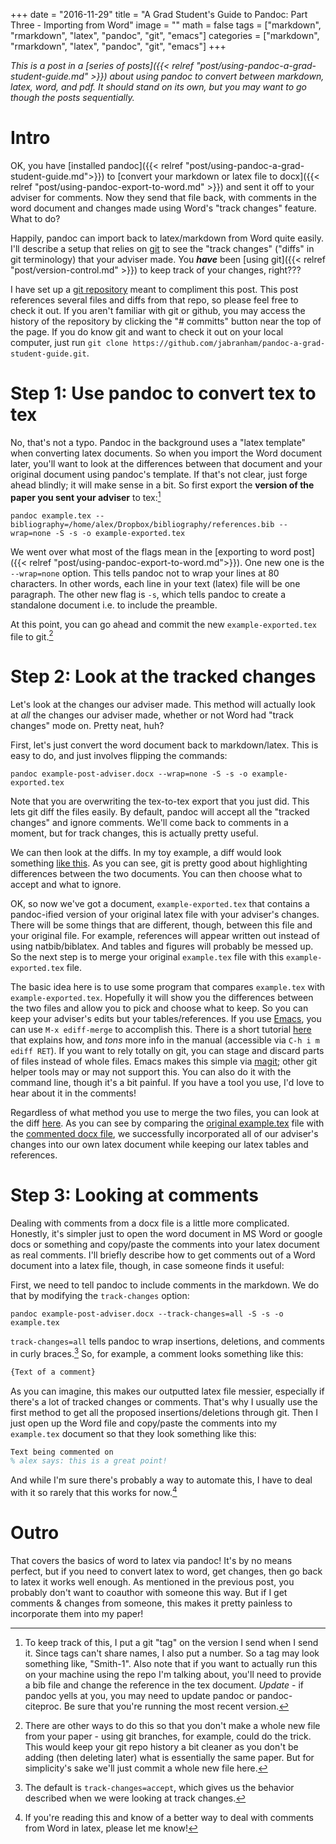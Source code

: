 +++
date = "2016-11-29"
title = "A Grad Student's Guide to Pandoc: Part Three - Importing from Word"
image = ""
math = false
tags = ["markdown", "rmarkdown", "latex", "pandoc", "git", "emacs"]
categories = ["markdown", "rmarkdown", "latex", "pandoc", "git", "emacs"]
+++

*This is a post in a [series of posts]({{< relref "post/using-pandoc-a-grad-student-guide.md" >}}) about using pandoc to convert between markdown, latex, word, and pdf. It should stand on its own, but you may want to go though the posts sequentially.*

# Intro 

OK, you have [installed pandoc]({{< relref "post/using-pandoc-a-grad-student-guide.md">}}) to [convert your markdown or latex file to docx]({{< relref "post/using-pandoc-export-to-word.md" >}}) and sent it off to your adviser for comments. Now they send that file back, with comments in the word document and changes made using Word's "track changes" feature. What to do?

Happily, pandoc can import back to latex/markdown from Word quite easily. I'll describe a setup that relies on [git](https://git-scm.com/) to see the "track changes" ("diffs" in git terminology) that your adviser made. You ***have*** been [using git]({{< relref "post/version-control.md" >}}) to keep track of your changes, right???

I have set up a [git repository](https://github.com/jabranham/pandoc-a-grad-student-guide) meant to compliment this post. This post references several files and diffs from that repo, so please feel free to check it out. If you aren't familiar with git or github, you may access the history of the repository by clicking the "# committs" button near the top of the page. If you do know git and want to check it out on your local computer, just run `git clone https://github.com/jabranham/pandoc-a-grad-student-guide.git`.

# Step 1: Use pandoc to convert tex to tex

No, that's not a typo. Pandoc in the background uses a "latex template" when converting latex documents. So when you import the Word document later, you'll want to look at the differences between that document and your original document using pandoc's template. If that's not clear, just forge ahead blindly; it will make sense in a bit. So first export the **version of the paper you sent your adviser** to tex:[^5]

```shell
pandoc example.tex --bibliography=/home/alex/Dropbox/bibliography/references.bib --wrap=none -S -s -o example-exported.tex
```

We went over what most of the flags mean in the [exporting to word post]({{< relref "post/using-pandoc-export-to-word.md">}}). One new one is the `--wrap=none` option. This tells pandoc not to wrap your lines at 80 characters. In other words, each line in your text (latex) file will be one paragraph. The other new flag is `-s`, which tells pandoc to create a standalone document i.e. to include the preamble. 

At this point, you can go ahead and commit the new `example-exported.tex` file to git.[^6]

# Step 2: Look at the tracked changes

Let's look at the changes our adviser made. This method will actually look at *all* the changes our adviser made, whether or not Word had "track changes" mode on. Pretty neat, huh?

First, let's just convert the word document back to markdown/latex. This is easy to do, and just involves flipping the commands:

```shell
pandoc example-post-adviser.docx --wrap=none -S -s -o example-exported.tex
```

Note that you are overwriting the tex-to-tex export that you just did. This lets git diff the files easily. By default, pandoc will accept all the "tracked changes" and ignore comments. We'll come back to comments in a moment, but for track changes, this is actually pretty useful. 

We can then look at the diffs. In my toy example, a diff would look something [like this](https://github.com/jabranham/pandoc-a-grad-student-guide/commit/5cb0d3d21dd3722ebfeac983cb878d9fd49f9552). As you can see, git is pretty good about highlighting differences between the two documents. You can then choose what to accept and what to ignore. 

OK, so now we've got a document, `example-exported.tex` that contains a pandoc-ified version of your original latex file with your adviser's changes. There will be some things that are different, though, between this file and your original file. For example, references will appear written out instead of using natbib/biblatex. And tables and figures will probably be messed up. So the next step is to merge your original `example.tex` file with this `example-exported.tex` file. 

The basic idea here is to use some program that compares `example.tex` with `example-exported.tex`. Hopefully it will show you the differences between the two files and allow you to pick and choose what to keep. So you can keep your adviser's edits but your tables/references. If you use [Emacs](https://www.gnu.org/software/emacs/), you can use `M-x ediff-merge` to accomplish this. There is a short tutorial [here](https://coderwall.com/p/mcrwag/use-magit-ediff-to-resolve-merge-conflicts) that explains how, and *tons* more info in the manual (accessible via `C-h i m ediff RET`). If you want to rely totally on git, you can stage and discard parts of files instead of whole files. Emacs makes this simple via [magit](https://github.com/magit/magit); other git helper tools may or may not support this. You can also do it with the command line, though it's a bit painful. If you have a tool you use, I'd love to hear about it in the comments!

Regardless of what method you use to merge the two files, you can look at the diff [here](https://github.com/jabranham/pandoc-a-grad-student-guide/commit/22e6064aa415fca4dc409f6e092ef4a0bcdea3a2). As you can see by comparing the [original example.tex](https://github.com/jabranham/pandoc-a-grad-student-guide/blob/7871a1f232d59228820be695a46a223f385ce28c/example.tex) file with the [commented docx file](https://github.com/jabranham/pandoc-a-grad-student-guide/raw/master/example-post-adviser.docx), we successfully incorporated all of our adviser's changes into our own latex document while keeping our latex tables and references. 

# Step 3: Looking at comments

Dealing with comments from a docx file is a little more complicated. Honestly, it's simpler just to open the word document in MS Word or google docs or something and copy/paste the comments into your latex document as real comments. I'll briefly describe how to get comments out of a Word document into a latex file, though, in case someone finds it useful:

First, we need to tell pandoc to include comments in the markdown. We do that by modifying the `track-changes` option:

```shell
pandoc example-post-adviser.docx --track-changes=all -S -s -o example.tex
```

`track-changes=all` tells pandoc to wrap insertions, deletions, and comments in curly braces.[^2] So, for example, a comment looks something like this:

```latex
{Text of a comment}
```

As you can imagine, this makes our outputted latex file messier, especially if there's a lot of tracked changes or comments. That's why I usually use the first method to get all the proposed insertions/deletions through git. Then I just open up the Word file and copy/paste the comments into my `example.tex` document so that they look something like this:

```latex
Text being commented on
% alex says: this is a great point!
```

And while I'm sure there's probably a way to automate this, I have to deal with it so rarely that this works for now.[^3] 

# Outro 

That covers the basics of word to latex via pandoc! It's by no means perfect, but if you need to convert latex to word, get changes, then go back to latex it works well enough. As mentioned in the previous post, you probably don't want to coauthor with someone this way. But if I get comments & changes from someone, this makes it pretty painless to incorporate them into my paper!

[^2]: The default is `track-changes=accept`, which gives us the behavior described when we were looking at track changes.

[^3]: If you're reading this and know of a better way to deal with comments from Word in latex, please let me know! 

[^5]: To keep track of this, I put a git "tag" on the version I send when I send it. Since tags can't share names, I also put a number. So a tag may look something like, "Smith-1". Also note that if you want to actually run this on your machine using the repo I'm talking about, you'll need to provide a bib file and change the reference in the tex document. *Update* - if pandoc yells at you, you may need to update pandoc or pandoc-citeproc. Be sure that you're running the most recent version.

[^6]: There are other ways to do this so that you don't make a whole new file from your paper - using git branches, for example, could do the trick. This would keep your git repo history a bit cleaner as you don't be adding (then deleting later) what is essentially the same paper. But for simplicity's sake we'll just commit a whole new file here. 
